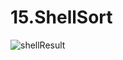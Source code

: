 # 15.ShellSort
![shellResult](https://github.com/PINGPINGYEE/15.ShellSort/assets/30267171/ddac8c05-13f5-4edf-b398-6f095c7a9d83)
